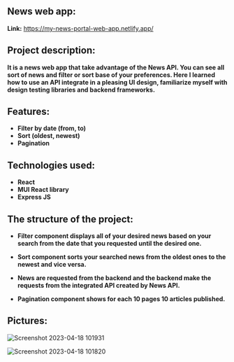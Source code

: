 ## News web app:

**Link:** https://my-news-portal-web-app.netlify.app/

## Project description:

**It is a news web app that take advantage of the News API. You can see all sort of news and filter or sort base of your preferences. Here I learned how to use an API integrate in a pleasing UI design, familiarize myself with design testing libraries and backend frameworks.**

## Features:

 - **Filter by date (from, to)**
 - **Sort (oldest, newest)** 
 - **Pagination**

## Technologies used:

 - **React**
 - **MUI React library**
 - **Express JS**

## The structure of the project:

 - **Filter component displays all of your desired news based on your search from the date that you requested until the desired one.**
   
 - **Sort component sorts your searched news from the oldest ones to the newest and vice versa.**
 
 - **News are requested from the backend and the backend make the requests from the integrated API created by News API.**

 - **Pagination component shows for each 10 pages 10 articles published.**

## Pictures:

![Screenshot 2023-04-18 101931](https://user-images.githubusercontent.com/106831310/232765147-36947754-60b8-4689-a45b-a898e81a1ac7.png)

![Screenshot 2023-04-18 101820](https://user-images.githubusercontent.com/106831310/232765168-ed703b07-bab8-465f-ac72-be099eb443f5.png)

